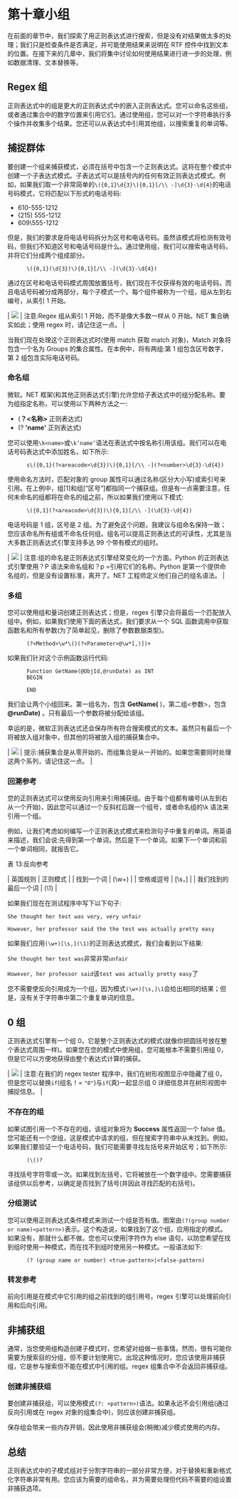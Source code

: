 # 第十章小组

在前面的章节中，我们探索了用正则表达式进行搜索，但是没有对结果做太多的处理；我们只是检查条件是否满足，并可能使用结果来说明在 RTF 控件中找到文本的位置。在接下来的几章中，我们将集中讨论如何使用结果进行进一步的处理，例如数据清理、文本替换等。

## Regex 组

正则表达式中的组是更大的正则表达式中的嵌入正则表达式。您可以命名这些组，或者通过集合中的数字位置来引用它们。通过使用组，您可以对一个字符串执行多个操作并收集多个结果。您还可以从表达式中引用其他组，以搜索重复的单词等。

## 捕捉群体

要创建一个组来捕获模式，必须在括号中包含一个正则表达式。这将在整个模式中创建一个子表达式模式。子表达式可以是括号内的任何有效正则表达式模式。例如，如果我们取一个非常简单的`\({0,1}\d{3}\){0,1}[/\\ -]\d{3}-\d{4}`的电话号码模式，它将匹配以下形式的电话号码:

*   610-555-1212
*   (215) 555-1212
*   609\555-1212

但是，我们的要求是将电话号码拆分为区号和电话号码。虽然该模式将检测有效号码，但我们不知道区号和电话号码是什么。通过使用组，我们可以搜索电话号码，并将它们分成两个组成部分。

```
      \({0,1}(\d{3})\){0,1}[/\\ -](\d{3}-\d{4})

```

通过在区号和电话号码模式周围放置括号，我们现在不仅获得有效的电话号码，而且电话号码被分成两部分，每个子模式一个。每个组件被称为一个组，组从左到右编号，从索引 1 开始。

| ![](../Images/note.png) | 注意:Regex 组从索引 1 开始，而不是像大多数一样从 0 开始。NET 集合确实如此；使用 regex 时，请记住这一点。 |

当我们现在处理这个正则表达式时(使用 match 获取 match 对象)，Match 对象将包含一个名为 Groups 的集合属性。在本例中，将有两组:第 1 组包含区号数字，第 2 组包含实际电话号码。

### 命名组

微软。NET 框架(和其他正则表达式引擎)允许您给子表达式中的组分配名称。要为组指定名称，可以使用以下两种方法之一:

*   (**？<名称>** 正则表达式)
*   (? **'name'** 正则表达式)

您可以使用`\k<name>`或`\k’name’`语法在表达式中按名称引用该组。我们可以在电话号码表达式中添加姓名，如下所示:

```
      s\({0,1}(?<areacode>\d{3})\){0,1}[/\\ -](?<number>\d{3}-\d{4})

```

使用命名方法时，匹配对象的 group 属性可以通过名称(区分大小写)或索引号来引用。在上例中，组[1]和组[“区号”]都指同一个捕获组。但是有一点需要注意，任何未命名的组都将在命名的组之前，所以如果我们使用以下模式:

```
      \({0,1}(?<areacode>\d{3})\){0,1}[/\\ -](\d{3}-\d{4})

```

电话号码是 1 组，区号是 2 组。为了避免这个问题，我建议与组命名保持一致；您应该命名所有组或不命名任何组。组名可以提高正则表达式的可读性，尤其是当大多数正则表达式引擎支持多达 99 个带有模式的组时。

| ![](../Images/note.png) | 注意:组的命名是正则表达式引擎经常变化的一个方面。Python 的正则表达式引擎使用？P <name>语法来命名组和？p =引用它们的名称。Python 是第一个提供命名组的，但是没有设置标准，离开了。NET 工程师定义他们自己的组名语法。</name> |

### 多组

您可以使用组和量词创建正则表达式；但是，regex 引擎只会将最后一个匹配放入组中。例如，如果我们使用下面的表达式，我们要求从一个 SQL 函数调用中获取函数名和所有参数(为了简单起见，删除了参数数据类型)。

```
      (?<Method>\w*\()(?<Parameter>@\w*[,)])+

```

如果我们针对这个示例函数运行代码:

```
      Function GetName(@ObjId,@runDate) as INT
      BEGIN

      END

```

我们会让两个小组回来。第一组名为<method>，包含 **GetName(** )，第二组<参数>，包含 **@runDate)** 。只有最后一个参数将被分配给该组。</method>

幸运的是，微软正则表达式还会保存所有符合搜索模式的文本。虽然只有最后一个将被放入组对象中，但其他的将被放入组的捕获集合中。

| ![](../Images/tip.png) | 提示:捕获集合是从零开始的，而组集合是从一开始的。如果您需要同时处理这两个系列，请记住这一点。 |

### 回溯参考

您的正则表达式可以使用反向引用来引用捕获组。由于每个组都有编号(从左到右从一个开始)，因此您可以通过一个反斜杠后跟一个组号，或者命名组的\k <name>语法来引用一个组。</name>

例如，让我们考虑如何编写一个正则表达式模式来检测句子中重复的单词。用英语来描述，我们会说:先得到第一个单词，然后是下一个单词。如果下一个单词和前一个单词相同，就报告它。

表 13:反向参考

| 英国规则 | 正则模式 |
| 找到一个词 | (\w+) |
| 空格或逗号 | [\s，] |
| 我们找到的最后一个词 | (\1) |

如果我们现在在测试程序中写下以下句子:

`She thought her test was very, very unfair`

`However, her professor said the the test was actually pretty easy`

如果我们应用`(\w+)[\s,](\1)`的正则表达式模式，我们会看到以下结果:

`She thought her test was`非常非常`unfair`

`However, her professor said`该`test was actually pretty easy`了

您不需要使反向引用成为一个组，因为模式`(\w+)[\s,]\1`会给出相同的结果；但是，没有关于字符串中第二个重复单词的信息。

## 0 组

正则表达式引擎有一个组 0，它是整个正则表达式的模式(就像你把圆括号放在整个表达式周围一样)。如果您在您的模式中使用组，您可能根本不需要引用组 0，但是它可以方便地获得由整个表达式计算的捕获。

| ![](../Images/note.png) | 注意:在我们的 regex tester 程序中，我们在树形视图显示中隐藏了组 0，但是您可以替换`if`(组名！= `"0"`)与`if`(真)一起显示组 0 详细信息并在树形视图中捕捉信息。 |

### 不存在的组

如果试图引用一个不存在的组，该组对象将为 **Success** 属性返回一个 false 值。您可能还有一个空组，这是模式中请求的组，但在搜索字符串中从未找到。例如，如果我们要验证一个电话号码，我们可能需要寻找左括号来开始区号；如下所示:

```
      (\()?

```

寻找括号字符零或一次。如果找到左括号，它将被放在一个数字组中。您需要捕获该组供以后参考，以确定是否找到了括号(并因此寻找匹配的右括号)。

### 分组测试

您可以使用正则表达式条件模式来测试一个组是否有值。图案由`(?(group number or name)<pattern>)`表示。这个构造说，如果找到了这个组，应用指定的模式。如果没有，那就什么都不做。您也可以使用|字符作为 else 语句，以防您希望在找到组时使用一种模式，而在找不到组时使用另一种模式。一般语法如下:

```
      (? (group name or number) <true-pattern>|<false-pattern)

```

### 转发参考

前向引用是在模式中它引用的组之前找到的组引用号。regex 引擎可以处理前向引用和后向引用。

## 非捕获组

通常，当您使用组构造创建子模式时，您希望对组做一些事情。然而，很有可能你需要为搜索目的分组，但不要计划使用它。出现这种情况时，您应该使用非捕获组，它是参与搜索但不能在模式中引用的组。regex 组集合中不会返回非捕获组。

### 创建非捕获组

要创建非捕获组，可以使用模式`(?: <pattern>)`语法。如果永远不会引用组(通过反向引用或在 regex 对象的组集合中)，则应该创建非捕获组。

保存组会带来一些内存开销，因此使用非捕获组会(稍微)减少模式使用的内存。

## 总结

正则表达式中的子模式组对于分割字符串的一部分非常方便，对于替换和重新格式化字符串非常有用。您应该为需要的组命名，并为需要处理但代码不需要的组设置非捕获选项。